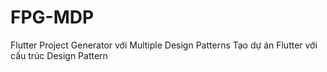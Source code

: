 # FPG-MDP
Flutter Project Generator với Multiple Design Patterns Tạo dự án Flutter với cấu trúc Design Pattern
